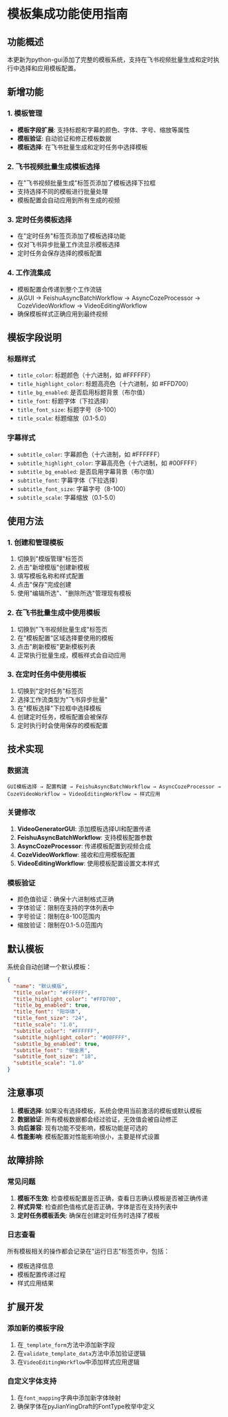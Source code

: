 # 模板集成功能使用指南

## 功能概述

本更新为python-gui添加了完整的模板系统，支持在飞书视频批量生成和定时执行中选择和应用模板配置。

## 新增功能

### 1. 模板管理
- **模板字段扩展**: 支持标题和字幕的颜色、字体、字号、缩放等属性
- **模板验证**: 自动验证和修正模板数据
- **模板选择**: 在飞书批量生成和定时任务中选择模板

### 2. 飞书视频批量生成模板选择
- 在"飞书视频批量生成"标签页添加了模板选择下拉框
- 支持选择不同的模板进行批量处理
- 模板配置会自动应用到所有生成的视频

### 3. 定时任务模板选择
- 在"定时任务"标签页添加了模板选择功能
- 仅对飞书异步批量工作流显示模板选择
- 定时任务会保存选择的模板配置

### 4. 工作流集成
- 模板配置会传递到整个工作流链
- 从GUI → FeishuAsyncBatchWorkflow → AsyncCozeProcessor → CozeVideoWorkflow → VideoEditingWorkflow
- 确保模板样式正确应用到最终视频

## 模板字段说明

### 标题样式
- `title_color`: 标题颜色（十六进制，如 #FFFFFF）
- `title_highlight_color`: 标题高亮色（十六进制，如 #FFD700）
- `title_bg_enabled`: 是否启用标题背景（布尔值）
- `title_font`: 标题字体（下拉选择）
- `title_font_size`: 标题字号（8-100）
- `title_scale`: 标题缩放（0.1-5.0）

### 字幕样式
- `subtitle_color`: 字幕颜色（十六进制，如 #FFFFFF）
- `subtitle_highlight_color`: 字幕高亮色（十六进制，如 #00FFFF）
- `subtitle_bg_enabled`: 是否启用字幕背景（布尔值）
- `subtitle_font`: 字幕字体（下拉选择）
- `subtitle_font_size`: 字幕字号（8-100）
- `subtitle_scale`: 字幕缩放（0.1-5.0）

## 使用方法

### 1. 创建和管理模板
1. 切换到"模版管理"标签页
2. 点击"新增模版"创建新模板
3. 填写模板名称和样式配置
4. 点击"保存"完成创建
5. 使用"编辑所选"、"删除所选"管理现有模板

### 2. 在飞书批量生成中使用模板
1. 切换到"飞书视频批量生成"标签页
2. 在"模板配置"区域选择要使用的模板
3. 点击"刷新模板"更新模板列表
4. 正常执行批量生成，模板样式会自动应用

### 3. 在定时任务中使用模板
1. 切换到"定时任务"标签页
2. 选择工作流类型为"飞书异步批量"
3. 在"模板选择"下拉框中选择模板
4. 创建定时任务，模板配置会被保存
5. 定时执行时会使用保存的模板配置

## 技术实现

### 数据流
```
GUI模板选择 → 配置构建 → FeishuAsyncBatchWorkflow → AsyncCozeProcessor → CozeVideoWorkflow → VideoEditingWorkflow → 样式应用
```

### 关键修改
1. **VideoGeneratorGUI**: 添加模板选择UI和配置传递
2. **FeishuAsyncBatchWorkflow**: 支持模板配置参数
3. **AsyncCozeProcessor**: 传递模板配置到视频合成
4. **CozeVideoWorkflow**: 接收和应用模板配置
5. **VideoEditingWorkflow**: 使用模板配置设置文本样式

### 模板验证
- 颜色值验证：确保十六进制格式正确
- 字体验证：限制在支持的字体列表中
- 字号验证：限制在8-100范围内
- 缩放验证：限制在0.1-5.0范围内

## 默认模板

系统会自动创建一个默认模板：
```json
{
  "name": "默认模版",
  "title_color": "#FFFFFF",
  "title_highlight_color": "#FFD700",
  "title_bg_enabled": true,
  "title_font": "阳华体",
  "title_font_size": "24",
  "title_scale": "1.0",
  "subtitle_color": "#FFFFFF",
  "subtitle_highlight_color": "#00FFFF",
  "subtitle_bg_enabled": true,
  "subtitle_font": "俪金黑",
  "subtitle_font_size": "18",
  "subtitle_scale": "1.0"
}
```

## 注意事项

1. **模板选择**: 如果没有选择模板，系统会使用当前激活的模板或默认模板
2. **数据验证**: 所有模板数据都会经过验证，无效值会被自动修正
3. **向后兼容**: 现有功能不受影响，模板功能是可选的
4. **性能影响**: 模板配置对性能影响很小，主要是样式设置

## 故障排除

### 常见问题
1. **模板不生效**: 检查模板配置是否正确，查看日志确认模板是否被正确传递
2. **样式异常**: 检查颜色值格式是否正确，字体是否在支持列表中
3. **定时任务模板丢失**: 确保在创建定时任务时选择了模板

### 日志查看
所有模板相关的操作都会记录在"运行日志"标签页中，包括：
- 模板选择信息
- 模板配置传递过程
- 样式应用结果

## 扩展开发

### 添加新的模板字段
1. 在`_template_form`方法中添加新字段
2. 在`validate_template_data`方法中添加验证逻辑
3. 在`VideoEditingWorkflow`中添加样式应用逻辑

### 自定义字体支持
1. 在`font_mapping`字典中添加新字体映射
2. 确保字体在pyJianYingDraft的FontType枚举中定义


